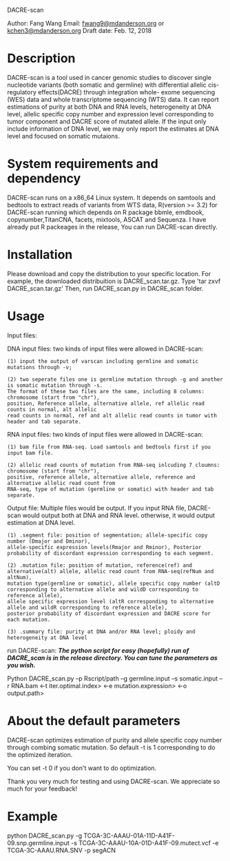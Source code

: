 DACRE-scan

Author: Fang Wang
Email: fwang9@mdanderson.org or kchen3@mdanderson.org
Draft date: Feb. 12, 2018

Description
===========
DACRE-scan is a tool used in cancer genomic studies to discover single nucleotide variants (both somatic and germline) 
with differential allelic cis-regulatory effects(DACRE) through integration whole- exome sequencing (WES) data and whole transcriptome sequencing (WTS) data.
It can report estimations of purity at both DNA and RNA levels, heterogeneity at DNA level, allelic specific copy number and expression level corresponding
to tumor component and DACRE score of mutated allele. If the input only include information of DNA level, we may only report the estimates at DNA level and 
focused on somatic mutaions. 

System requirements and dependency
==================================
DACRE-scan runs on a x86_64 Linux system. It depends on samtools and bedtools to extract reads of variants from WTS data, R(version >= 3.2)
for DACRE-scan running which depends on R package bbmle, emdbook, copynumber,TitanCNA, facets, mixtools, ASCAT and Sequenza. I have already put R packeages 
in the release, You can run DACRE-scan directly.

Installation
============
Please download and copy the distribution to your specific location. For example, the downloaded distribuition is DACRE_scan.tar.gz.
	Type 'tar zxvf DACRE_scan.tar.gz'
Then, run DACRE_scan.py in DACRE_scan folder.

Usage
=====
Input files: 

DNA input files: 
	two kinds of input files were allowed in DACRE-scan:

	(1) input the output of varscan including germline and somatic mutations through -v;

	(2) two seperate files one is germline mutation through -g and another is somatic mutation through -s. 
	The format of these two files are the same, including 8 columns: chromosome (start from "chr"), 
	position, Reference allele, alternative allele, ref allelic read counts in normal, alt allelic 
	read counts in normal, ref and alt allelic read counts in tumor with header and tab separate.

RNA input files:
	two kinds of input files were allowed in DACRE-scan:

	(1) bam file from RNA-seq. Load samtools and bedtools first if you input bam file.

	(2) allelic read counts of mutation from RNA-seq inlcuding 7 cloumns: chromosome (start from "chr"),
	positive, reference allele, alternative allele, reference and alternative allelic read count from
	RNA-seq, type of mutation (germline or somatic) with header and tab separate.    

Output file: Multiple files would be output. If you input RNA file, DACRE-scan would output both at DNA and RNA level. otherwise, it 
	would output estimation at DNA level. 

	(1) .segment file: position of segmentation; allele-specific copy number (Dmajor and Dminor), 
	allele-specific expression levels(Rmajor and Rminor), Posterior probability of discordant expression corresponding to each segment.

	(2) .mutation file: position of mutation, reference(ref) and alternative(alt) allele, allelic read count from RNA-seq(refNum and altNum),
	mutation type(germline or somatic), allele specific copy number (altD corresponding to alternative allele and wildD corresponding to reference allele),
	allele specific expression level (altR corresponding to alternative allele and wildR corresponding to reference allele),
	posterior probability of discordant expression and DACRE score for each mutation.

	(3) .summary file: purity at DNA and/or RNA level; ploidy and heterogeneity at DNA level

run DACRE-scan:
***The python script for easy (hopefully) run of DACRE_scan is in the release directory. You can tune the
parameters as you wish.***

Python DACRE_scan.py –p Rscript/path –g germline.input –s somatic.input –r RNA.bam <-t iter.optimal.index> <-e mutation.expression> <-o output.path>

About the default parameters
========================
DACRE-scan optimizes estimation of purity and allele specific copy number through combing somatic mutation. So default -t is 1 corresponding to do the optimized iteration.

You can set -t 0 if you don't want to do optimization.

Thank you very much for testing and using DACRE-scan. We appreciate so much for
your feedback!


Example
=====
python DACRE_scan.py -g TCGA-3C-AAAU-01A-11D-A41F-09.snp.germline.input -s TCGA-3C-AAAU-10A-01D-A41F-09.mutect.vcf -e TCGA-3C-AAAU.RNA.SNV -p segACN
